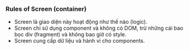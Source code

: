 ### Rules of Screen (container)

-   Screen là giao diện này hoạt động như thế nào (logic).
-   Screen chỉ sử dụng component và không có DOM, trừ những cái bao bọc div (fragment) và không bao giờ có style.
-   Screen cung cấp dữ liệu và hành vi cho components.
